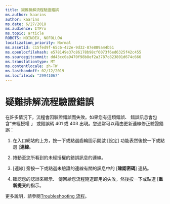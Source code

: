 ```yaml
---
title: 疑難排解流程驗證錯誤
ms.author: kaarins
author: kaarins
ms.date: 6/27/2018
ms.audience: ITPro
ms.topic: article
ROBOTS: NOINDEX, NOFOLLOW
localization_priority: Normal
ms.assetid: c15fed9f-65c6-422e-9d32-87e889a44b51
ms.openlocfilehash: e578149e37c86178b98cf6073f6ed6325f42c455
ms.sourcegitcommit: dd43cc0a9470f98b8ef2a3787c823801d674c666
ms.translationtype: MT
ms.contentlocale: zh-TW
ms.lasthandoff: 02/12/2019
ms.locfileid: "29941067"
---
```

# <a name="troubleshoot-flow-authentication-errors"></a>疑難排解流程驗證錯誤

在許多情況下，流程會因驗證錯誤而失敗。如果您有這類錯誤、 錯誤訊息會包含"未經授權 」 或錯誤碼 401 或 403 出現。您通常可以藉由更新連線修正驗證錯誤：
  
1. 在入口網站的上方，按一下或點選齒輪圖示開啟 [設定] 功能表然後按一下或點選 [**連線**。
    
2. 捲動至您所看到的未經授權的錯誤訊息的連線。
    
3. [連線] 旁按一下或點選未驗證的連線有關的訊息中的 [**確認密碼**] 連結。 
    
4. 確認您的認證來顯示、 傳回給您流程隨選即用的失敗，然後按一下或點選 [**重新提交**的指示。
    
更多說明，請參閱[Troubleshooting 流程](https://go.microsoft.com/fwlink/?linkid=872110)。
  

